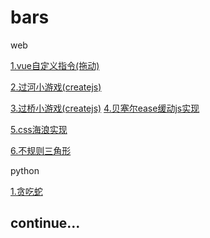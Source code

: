 # bars

web

[1.vue自定义指令(拖动)](https://bajiu.github.io/bars/html/vueMove.html)

[2.过河小游戏(createjs)](https://bajiu.github.io/bars/html/createjs/runRiver/index.html)

[3.过桥小游戏(createjs)](https://bajiu.github.io/bars/html/createjs/runBridge/index.html)
[4.贝塞尔ease缓动js实现](https://bajiu.github.io/bars/html/bezier.html)

[5.css海浪实现](https://bajiu.github.io/bars/html/sea.html)

[6.不规则三角形](https://bajiu.github.io/bars/html/polygon.html)




python

[1.贪吃蛇](https://github.com/bajiu/bars/blob/master/python/snake/snake.py)











## continue...
